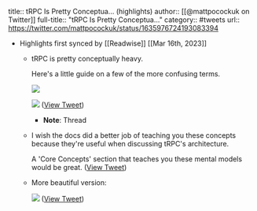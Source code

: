 title:: tRPC Is Pretty Conceptua... (highlights)
author:: [[@mattpocockuk on Twitter]]
full-title:: "tRPC Is Pretty Conceptua..."
category:: #tweets
url:: https://twitter.com/mattpocockuk/status/1635976724193083394

- Highlights first synced by [[Readwise]] [[Mar 16th, 2023]]
	- tRPC is pretty conceptually heavy.
	  
	  Here's a little guide on a few of the more confusing terms. 
	  
	  ![](https://pbs.twimg.com/media/FrQnwniX0AIp_B3.jpg) 
	  
	  ![](https://pbs.twimg.com/media/FrQn2s2XwAIIYyv.jpg) ([View Tweet](https://twitter.com/mattpocockuk/status/1635976724193083394))
		- **Note**: Thread
	- I wish the docs did a better job of teaching you these concepts because they're useful when discussing tRPC's architecture.
	  
	  A 'Core Concepts' section that teaches you these mental models would be great. ([View Tweet](https://twitter.com/mattpocockuk/status/1635979819161726984))
	- More beautiful version:
	  
	  
	  
	  ![](https://pbs.twimg.com/media/FrRqSyHXwAcyBRi.png) ([View Tweet](https://twitter.com/mattpocockuk/status/1636058601805471744))